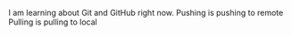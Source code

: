 I am learning about Git and GitHub right now.
Pushing is pushing to remote
Pulling is pulling to local
